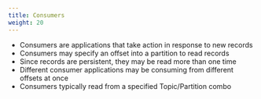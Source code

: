 ```yaml
---
title: Consumers
weight: 20
---
```


- Consumers are applications that take action in response to new records
- Consumers may specify an offset into a partition to read records
- Since records are persistent, they may be read more than one time
- Different consumer applications may be consuming from different offsets at once
- Consumers typically read from a specified Topic/Partition combo

